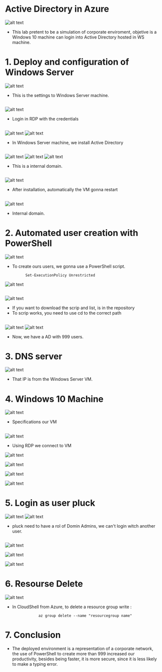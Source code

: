 # Active Directory in Azure

![alt text](image.png)

- This lab pretent to be a simulation of corporate enviroment, objetive is a Windows 10 machine can login into Active Directory hosted in WS machine.

##

# 1. Deploy and configuration of Windows Server

![alt text](image-1.png)

 - This is the settings to Windows Server machine.
##

 ![alt text](image-2.png) 

- Login in RDP with the credentials

##

![alt text](image-3.png)
![alt text](image-4.png)

- In Windows Server machine, we install Active Directory

##

![alt text](image-5.png)
![alt text](image-6.png)
![alt text](image-7.png)

- This is a internal domain.

##

![alt text](image-8.png)

- After installation, automatically the VM gonna restart

##

![alt text](image-9.png)

- Internal domain.

##

# 2. Automated user creation with PowerShell

![alt text](image-10.png)

- To create ours users, we gonna use a PowerShell script.


            Set-ExecutionPolicy Unrestricted

            
![alt text](image-11.png)

##

![alt text](image-12.png)

- If you want to download the scrip and list, is in the repository
- To scrip works, you need to use cd to the correct path

##

![alt text](image-13.png)
![alt text](image-14.png)

- Now, we have a AD with 999 users.

##


# 3. DNS server

![alt text](image-15.png)

- That IP is from the Windows Server VM.

##

# 4. Windows 10 Machine

![alt text](image-16.png)

- Specifications our VM

##

![alt text](image-17.png)

- Using RDP we connect to VM

![alt text](image-18.png)

![alt text](image-19.png)

![alt text](image-20.png)

![alt text](image-21.png)

##

# 5. Login as user pluck

![alt text](image-25.png)
![alt text](image-26.png)

- pluck need to have a rol of Domin Admins, we can't login witch another user.

##

![alt text](image-22.png)

![alt text](image-24.png)



![alt text](image-27.png)

##

# 6. Resourse Delete

![alt text](image-28.png)

- In CloudShell from Azure, to delete a resource group write : 

                  az group delete --name "resourcegroup name"

# 7. Conclusion

- The deployed environment is a representation of a corporate network, the use of PowerShell to create more than 999 increased our productivity, besides being faster, it is more secure, since it is less likely to make a typing error.